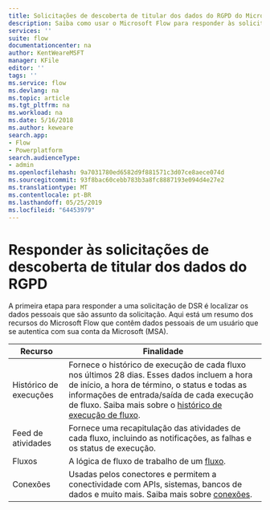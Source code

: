 ```yaml
---
title: Solicitações de descoberta de titular dos dados do RGPD do Microsoft Flow para contas da Microsoft (MSA) | Microsoft Docs
description: Saiba como usar o Microsoft Flow para responder às solicitações de descoberta de titular dos dados do RGPD para contas da Microsoft.
services: ''
suite: flow
documentationcenter: na
author: KentWeareMSFT
manager: KFile
editor: ''
tags: ''
ms.service: flow
ms.devlang: na
ms.topic: article
ms.tgt_pltfrm: na
ms.workload: na
ms.date: 5/16/2018
ms.author: keweare
search.app:
- Flow
- Powerplatform
search.audienceType:
- admin
ms.openlocfilehash: 9a7031780ed6582d9f881571c3d07ce8aece074d
ms.sourcegitcommit: 93f8bac60cebb783b3a8fc8887193e094d4e27e2
ms.translationtype: MT
ms.contentlocale: pt-BR
ms.lasthandoff: 05/25/2019
ms.locfileid: "64453979"
---
```

# <a name="respond-to-gdpr-data-subject-discovery-requests"></a>Responder às solicitações de descoberta de titular dos dados do RGPD 

A primeira etapa para responder a uma solicitação de DSR é localizar os dados pessoais que são assunto da solicitação.
Aqui está um resumo dos recursos do Microsoft Flow que contêm dados pessoais de um usuário que se autentica com sua conta da Microsoft (MSA).

|Recurso|Finalidade|
|-----|-----|
|Histórico de execuções|Fornece o histórico de execução de cada fluxo nos últimos 28 dias. Esses dados incluem a hora de início, a hora de término, o status e todas as informações de entrada/saída de cada execução de fluxo. Saiba mais sobre o [histórico de execução de fluxo](https://flow.microsoft.com/blog/download-history-recurrence/).|
|Feed de atividades| Fornece uma recapitulação das atividades de cada fluxo, incluindo as notificações, as falhas e os status de execução.|
|Fluxos|A lógica de fluxo de trabalho de um [fluxo](https://docs.microsoft.com/flow/get-started-logic-flow).|
|Conexões|Usadas pelos conectores e permitem a conectividade com APIs, sistemas, bancos de dados e muito mais. Saiba mais sobre [conexões](add-manage-connections.md).|

